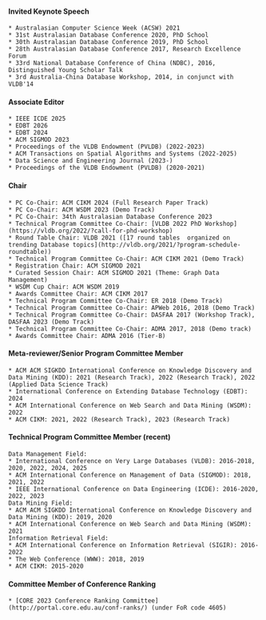 #### Invited Keynote Speech
	* Australasian Computer Science Week (ACSW) 2021
	* 31st Australasian Database Conference 2020, PhD School
	* 30th Australasian Database Conference 2019, PhD School
	* 28th Australasian Database Conference 2017, Research Excellence Forum
	* 33rd National Database Conference of China (NDBC), 2016, Distinguished Young Scholar Talk
	* 3rd Australia-China Database Workshop, 2014, in conjunct with VLDB'14

#### Associate Editor
    * IEEE ICDE 2025
    * EDBT 2026
    * EDBT 2024
	* ACM SIGMOD 2023
	* Proceedings of the VLDB Endowment (PVLDB) (2022-2023)
    * ACM Transactions on Spatial Algorithms and Systems (2022-2025)
    * Data Science and Engineering Journal (2023-)
	* Proceedings of the VLDB Endowment (PVLDB) (2020-2021)


#### Chair
	* PC Co-Chair: ACM CIKM 2024 (Full Research Paper Track)
	* PC Co-Chair: ACM WSDM 2023 (Demo Track)
	* PC Co-Chair: 34th Australasian Database Conference 2023
	* Technical Program Committee Co-Chair: [VLDB 2022 PhD Workshop](https://vldb.org/2022/?call-for-phd-workshop)
	* Round Table Chair: VLDB 2021 ([17 round tables  organized on trending Database topics](http://vldb.org/2021/?program-schedule-roundtable))
	* Technical Program Committee Co-Chair: ACM CIKM 2021 (Demo Track)
	* Registration Chair: ACM SIGMOD 2021
	* Curated Session Chair: ACM SIGMOD 2021 (Theme: Graph Data Management)
	* WSDM Cup Chair: ACM WSDM 2019
	* Awards Committee Chair: ACM CIKM 2017
	* Technical Program Committee Co-Chair: ER 2018 (Demo Track)
	* Technical Program Committee Co-Chair: APWeb 2016, 2018 (Demo Track)
	* Technical Program Committee Co-Chair: DASFAA 2017 (Workshop Track), DASFAA 2023 (Demo Track)
	* Technical Program Committee Co-Chair: ADMA 2017, 2018 (Demo track)
	* Awards Committee Chair: ADMA 2016 (Tier-B)

#### Meta-reviewer/Senior Program Committee Member
	* ACM ACM SIGKDD International Conference on Knowledge Discovery and Data Mining (KDD): 2021 (Research Track), 2022 (Research Track), 2022 (Applied Data Science Track)
	* International Conference on Extending Database Technology (EDBT): 2024
	* ACM International Conference on Web Search and Data Mining (WSDM): 2022
	* ACM CIKM: 2021, 2022 (Research Track), 2023 (Research Track)

#### Technical Program Committee Member (recent)
	Data Management Field:
	* International Conference on Very Large Databases (VLDB): 2016-2018, 2020, 2022, 2024, 2025
	* ACM International Conference on Management of Data (SIGMOD): 2018, 2021, 2022
	* IEEE International Conference on Data Engineering (ICDE): 2016-2020, 2022, 2023
	Data Mining Field:
	* ACM ACM SIGKDD International Conference on Knowledge Discovery and Data Mining (KDD): 2019, 2020
	* ACM International Conference on Web Search and Data Mining (WSDM): 2021
	Information Retrieval Field:
	* ACM International Conference on Information Retrieval (SIGIR): 2016-2022
	* The Web Conference (WWW): 2018, 2019
	* ACM CIKM: 2015-2020
	
#### Committee Member of Conference Ranking
	* [CORE 2023 Conference Ranking Committee](http://portal.core.edu.au/conf-ranks/) (under FoR code 4605)
